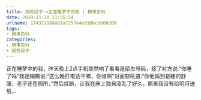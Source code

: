 ```yaml
---
title: 搞笑段子->正在睡梦中的我 | 糗事百科
date: 2019-11-10 21:35:54
urlname: 174372188a91a7257e4e016bcd88bd80
tags: 
- 糗事百科
categories:
- 糗事百科
- 搞笑段子
---
```

正在睡梦中的我，昨天晚上2点手机突然响了看看是陌生号码，接了对方说:“你睡了吗”我迷糊糊说:“这么晚打电话干嘛，你谁啊”对面怒吼道:“你他妈到是睡的舒服，老子还在厕所，”然后挂断，让我在床上独自凌乱了好久，原来我没有给明月送纸...



